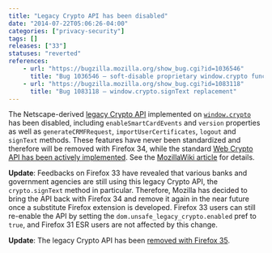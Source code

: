 ```yaml
---
title: "Legacy Crypto API has been disabled"
date: "2014-07-22T05:06:26-04:00"
categories: ["privacy-security"]
tags: []
releases: ["33"]
statuses: "reverted"
references:
    - url: "https://bugzilla.mozilla.org/show_bug.cgi?id=1036546"
      title: "Bug 1036546 – soft-disable proprietary window.crypto functions/properties before removing them entirely "
    - url: "https://bugzilla.mozilla.org/show_bug.cgi?id=1083118"
      title: "Bug 1083118 – window.crypto.signText replacement"
---
```

The Netscape-derived [legacy Crypto API](https://developer.mozilla.org/docs/JavaScript_crypto) implemented on [`window.crypto`](https://developer.mozilla.org/docs/Web/API/window.crypto) has been disabled, including `enableSmartCardEvents` and `version` properties as well as `generateCRMFRequest`, `importUserCertificates`, `logout` and `signText` methods. These features have never been standardized and therefore will be removed with Firefox 34, while the standard [Web Crypto API has been actively implemented](https://bugzilla.mozilla.org/show_bug.cgi?id=865789). See the [MozillaWiki article](https://wiki.mozilla.org/SecurityEngineering/Removing_Proprietary_window.crypto_Functions) for details.

**Update**: Feedbacks on Firefox 33 have revealed that various banks and government agencies are still using this legacy Crypto API, the `crypto.signText` method in particular. Therefore, Mozilla has decided to bring the API back with Firefox 34 and remove it again in the near future once a substitute Firefox extension is developed. Firefox 33 users can still re-enable the API by setting the `dom.unsafe_legacy_crypto.enabled` pref to `true`, and Firefox 31 ESR users are not affected by this change.

**Update**: The legacy Crypto API has been [removed with Firefox 35](https://www.fxsitecompat.dev/en-CA/docs/2014/legacy-crypto-api-has-been-removed/).
